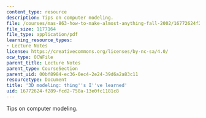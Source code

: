 ```yaml
---
content_type: resource
description: Tips on computer modeling.
file: /courses/mas-863-how-to-make-almost-anything-fall-2002/16772624f289fcd2758a13e0fc1181c8_3dmodeling.pdf
file_size: 1177164
file_type: application/pdf
learning_resource_types:
- Lecture Notes
license: https://creativecommons.org/licenses/by-nc-sa/4.0/
ocw_type: OCWFile
parent_title: Lecture Notes
parent_type: CourseSection
parent_uid: 00bf8984-ec36-0ec4-2e24-39d6a2a83c11
resourcetype: Document
title: '3D modeling: thing''s I''ve learned'
uid: 16772624-f289-fcd2-758a-13e0fc1181c8
---
```

Tips on computer modeling.